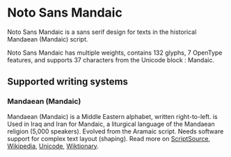 
# Noto Sans Mandaic

Noto Sans Mandaic is a sans serif design for texts in the historical Mandaean (Mandaic) script. 

Noto Sans Mandaic has multiple weights, contains 132 glyphs, 7 OpenType features, and supports 37 characters from the Unicode block : Mandaic.


## Supported writing systems


### Mandaean (Mandaic)

Mandaean (Mandaic) is a Middle Eastern alphabet, written right-to-left. is Used in Iraq and Iran for Mandaic, a liturgical language of the Mandaean religion (5,000 speakers). Evolved from the Aramaic script. Needs software support for complex text layout (shaping). Read more on [ScriptSource](https://scriptsource.org/scr/Mand), [Wikipedia](https://en.wikipedia.org/wiki/ISO_15924:Mand), [Unicode](https://www.unicode.org/versions/Unicode13.0.0/ch09.pdf#G46613), [Wiktionary](https://en.wiktionary.org/wiki/Category:Mandaic_script).

